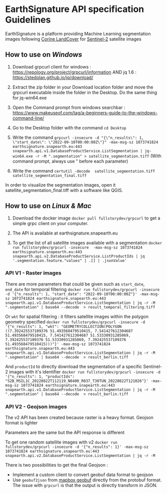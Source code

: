 # EarthSignature API specification Guidelines

EarthSignature is a platform providing Machine Learning segmentation images following [Corine LandCover](https://fr.wikipedia.org/wiki/Corine_Land_Cover) for [Sentinel-2](https://www.esa.int/ESA_Multimedia/Missions/Sentinel-2/(result_type)/images) satellite images

## How to use on *Windows*

1. Download grpcurl client for windows : https://repology.org/project/grpcurl/information AND jq 1.6 : https://stedolan.github.io/jq/download/

2. Extract the zip folder in your Download location folder and move the grpcurl executable inside the folder in the Desktop. Do the same thing for jq-win64.exe

3. Open the Command prompt from windows searchbar : https://www.makeuseof.com/tag/a-beginners-guide-to-the-windows-command-line/

4. Go to the Desktop folder with the command `cd Desktop`

5. Write the command `grpcurl -insecure -d "{\"n_results\": 1, \"start_date\": \"2022-09-10T00:00:00Z\"}" -max-msg-sz 1073741824 earthsignature.snapearth.eu:443 snapearth.api.v1.DatabaseProductService.ListSegmentation | jq-win64.exe -r -M ".segmentation" > satellite_segmentation.tiff` (With command prompt, always use \" before each parameter)

6. Write the command `certutil -decode  satellite_segmentation.tiff satellite_segmentation_final.tiff`

In order to visualize the segmentation images, open it satellite_segmentation_final.tiff with a software like QGIS.

## How to use on *Linux & Mac*

1. Download the docker image `docker pull fullstorydev/grpcurl` to get a simple grpc client on your computer.

2. The API is available at earthsignature.snapearth.eu

3. To get the list of all satellite images available with a segmentation
`docker run fullstorydev/grpcurl -insecure  -max-msg-sz 1073741824 earthsignature.snapearth.eu:443 snapearth.api.v2.DatabaseProductService.ListProductIds | jq '.segmentation.feature."values" | .[] | .jsonValue'`

### API V1 - Raster images 

There are more parameters that could be given such as `start_date`, `end_date` for temporal filtering
`docker run fullstorydev/grpcurl -insecure -d '{"n_results": 1, "start_date": "2022-09-10T00:00:00Z"}' -max-msg-sz 1073741824 earthsignature.snapearth.eu:443 snapearth.api.v1.DatabaseProductService.ListSegmentation | jq -r -M ".segmentation" | base64 --decode  > result_temporal_filtering.tiff`

Or `wkt` for spatial filtering : it filters satellite images within the polygon geometry specified
`docker run fullstorydev/grpcurl -insecure -d '{"n_results": 1, "wkt": "GEOMETRYCOLLECTION(POLYGON ((7.392425537109376 51.493568479510415, 7.541427612304687 51.493568479510415, 7.541427612304687 51.53330931285069, 7.392425537109376 51.53330931285069, 7.392425537109376 51.493568479510415)))"}' -max-msg-sz 1073741824 earthsignature.snapearth.eu:443 snapearth.api.v1.DatabaseProductService.ListSegmentation | jq -r -M ".segmentation" | base64 --decode  > result_berlin.tiff`

And `productId` to directly download the segmentation of a specific Sentinel-2 images with it's identifier
`docker run fullstorydev/grpcurl -insecure -d '{"n_results": 1, "productIds": "S2B_MSIL1C_20220822T112119_N0400_R037_T30TUN_20220822T121026"}' -max-msg-sz 1073741824 earthsignature.snapearth.eu:443 snapearth.api.v1.DatabaseProductService.ListSegmentation | jq -r -M ".segmentation" | base64 --decode  > result_berlin.tiff`

### API V2 - Geojson images
The v2 API has been created because raster is a heavy format. Geojson format is lighter

Parameters are the same but the API response is different

To get one random satellite images with v2
`docker run fullstorydev/grpcurl -insecure -d '{"n_results": 1}' -max-msg-sz 1073741824 earthsignature.snapearth.eu:443 snapearth.api.v2.DatabaseProductService.ListSegmentation | jq -r -M`

There is two possibilities to get the final Geojson :
- Implement a custom client to convert geobuf data format to geojson
- Use `geobuf2json` from [mapbox geobuf](https://github.com/mapbox/geobuf) directly from the protobuf format. The issue with `grpcurl` is that the output is directly transform in JSON.



